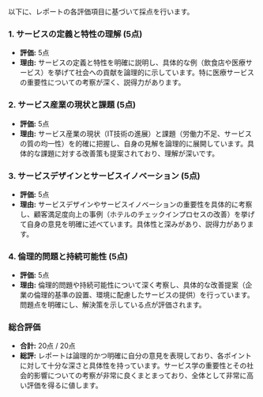以下に、レポートの各評価項目に基づいて採点を行います。

### 1. サービスの定義と特性の理解 (5点)
- **評価:** 5点
- **理由:** サービスの定義と特性を明確に説明し、具体的な例（飲食店や医療サービス）を挙げて社会への貢献を論理的に示しています。特に医療サービスの重要性についての考察が深く、説得力があります。

### 2. サービス産業の現状と課題 (5点)
- **評価:** 5点
- **理由:** サービス産業の現状（IT技術の進展）と課題（労働力不足、サービスの質の均一性）を的確に把握し、自身の見解を論理的に展開しています。具体的な課題に対する改善策も提案されており、理解が深いです。

### 3. サービスデザインとサービスイノベーション (5点)
- **評価:** 5点
- **理由:** サービスデザインやサービスイノベーションの重要性を具体的に考察し、顧客満足度向上の事例（ホテルのチェックインプロセスの改善）を挙げて自身の意見を明確に述べています。具体性と深みがあり、説得力があります。

### 4. 倫理的問題と持続可能性 (5点)
- **評価:** 5点
- **理由:** 倫理的問題や持続可能性について深く考察し、具体的な改善提案（企業の倫理的基準の設置、環境に配慮したサービスの提供）を行っています。問題点を明確にし、解決策を示している点が評価されます。

### 総合評価
- **合計:** 20点 / 20点
- **総評:** レポートは論理的かつ明確に自分の意見を表現しており、各ポイントに対して十分な深さと具体性を持っています。サービス学の重要性とその社会的影響についての考察が非常に良くまとまっており、全体として非常に高い評価を得るに値します。